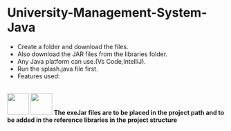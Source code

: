 # University-Management-System-Java

- Create a folder and download the files.
- Also download the JAR files from the libraries folder.
- Any Java platform can use.(Vs Code,IntelliJ).
- Run the splash.java file first.
- Features used:
<br>
 <img src="https://cdn.jsdelivr.net/gh/devicons/devicon/icons/java/java-original-wordmark.svg" width="50" height="50" /> 
 <img src="https://cdn.jsdelivr.net/gh/devicons/devicon/icons/mysql/mysql-original-wordmark.svg" width="50" height="50" />
<b>The exeJar files are to be placed in the project path and to be added in the reference libraries in the project structure<b>
